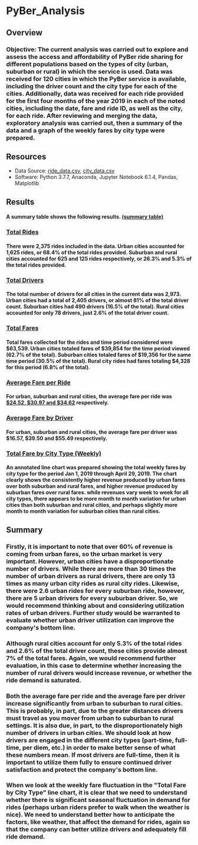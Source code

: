 # PyBer_Analysis


## Overview
### Objective: The current analysis was carried out to explore and assess the access and affordability of PyBer ride sharing for different populations based on the types of city (urban, suburban or rural) in which the service is used.  Data was received for 120 cities in which the PyBer service is available, including the driver count and the city type for each of the cities.  Additionally, data was received for each ride provided for the first four months of the year 2019 in each of the noted cities, including the date, fare and ride ID, as well as the city, for each ride.  After reviewing and merging the data, exploratory analysis was carried out, then a summary of the data and a graph of the weekly fares by city type were prepared.

## Resources
  - Data Source: [ride_data.csv](Resources/ride_data.csv), [city_data.csv](Resources/city_data.csv)
  - Software: Python 3.7.7, Anaconda, Jupyter Notebook 6.1.4, Pandas, Matplotlib


## __Results__
#### A summary table shows the following results. [(summary table)](analysis/Ride_sharing_summary_by_city_type.png)

### [Total Rides](analysis/Fig6.png)
#### There were 2,375 rides included in the data. Urban cities accounted for 1,625 rides, or 68.4% of the total rides provided. Suburban and rural cities accounted for 625 and 125 rides respectively, or 26.3% and 5.3% of the total rides provided.
### [Total Drivers](analysis/Fig7.png)
#### The total number of drivers for all cities in the current data was 2,973. Urban cities had a total of 2,405 drivers, or almost 81% of the total driver count.  Suburban cities had 490 drivers (16.5% of the total).  Rural cities accounted for only 78 drivers, just 2.6% of the total driver count.
### [Total Fares](analysis/Fig5.png)
#### Total fares collected for the rides and time period considered were $63,539. Urban cities totaled fares of $39,854 for the time period viewed (62.7% of the total).  Suburban cities totaled fares of $19,356 for the same time period (30.5% of the total).  Rural city rides had fares totaling $4,328 for this period (6.8% of the total).
### [Average Fare per Ride](analysis/Fig3.png)
#### For urban, suburban and rural cities, the average fare per ride was [$24.52, $30.97 and $34.62](analysis/Ride_sharing_summary_by_city_type.png) respectively.
### [Average Fare by Driver](analysis/Ride_sharing_summary_by_city_type.png)
#### For urban, suburban and rural cities, the average fare per driver was $16.57, $39.50 and $55.49 respectively.

### [Total Fare by City Type (Weekly)](analysis/PyBer_fare_summary.png)
#### An annotated line chart was prepared showing the total weekly fares by city type for the period Jan 1, 2019 through April 29, 2019.  The chart clearly shows the consistently higher revenue produced by urban fares over both suburban and rural fares, and higher revenue produced by suburban fares over rural fares.  while revenues vary week to week for all city types, there appears to be more month to month variation for urban cities than both suburban and rural cities, and perhaps slightly more month to month variation for suburban cities than rural cities.

## Summary
### Firstly, it is important to note that over 60% of revenue is coming from urban fares, so the urban market is very important.  However, urban cities have a disproportionate number of drivers.  While there are more than 30 times the number of urban drivers as rural drivers, there are only 13 times as many urban city rides as rural city rides.  Likewise, there were 2.6 urban rides for every suburban ride, however, there are 5 urban drivers for every suburban driver. So, we would recommend thinking about and considering utilization rates of urban drivers.  Further study would be warranted to evaluate whether urban driver utilization can improve the company's bottom line.
### Although rural cities account for only 5.3% of the total rides and 2.6% of the total driver count, these cities provide almost 7% of the total fares.  Again, we would recommend further evaluation, in this case to determine whether increasing the number of rural drivers would increase revenue, or whether the ride demand is saturated.
### Both the average fare per ride and the average fare per driver increase significantly from urban to suburban to rural cities.  This is probably, in part, due to the greater distances drivers must travel as you mover from urban to suburban to rural settings.  It is also due, in part, to the disproportionately high number of drivers in urban cities. We should look at how drivers are engaged in the different city types (part-time, full-time, per diem, etc.) in order to make better sense of what these numbers mean.  If most drivers are full-time, then it is important to utilize them fully to ensure continued driver satisfaction and protect the company's bottom line.
### When we look at the weekly fare fluctuation in the "Total Fare by City Type" line chart, it is clear that we need to understand whether there is significant seasonal fluctuation in demand for rides (perhaps urban riders prefer to walk when the weather is nice).  We need to understand better how to anticipate the factors, like weather, that affect the demand for rides, again so that the company can better utilize drivers and adequately fill ride demand.

